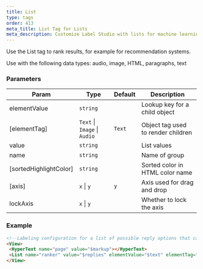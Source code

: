 ```yaml
---
title: List
type: tags
order: 413
meta_title: List Tag for Lists
meta_description: Customize Label Studio with lists for machine learning and data science projects.
---
```


Use the List tag to rank results, for example for recommendation systems.

Use with the following data types: audio, image, HTML, paragraphs, text

### Parameters

| Param | Type | Default | Description |
| --- | --- | --- | --- |
| elementValue | <code>string</code> |  | Lookup key for a child object |
| [elementTag] | <code>Text</code> \| <code>Image</code> \| <code>Audio</code> | <code>Text</code> | Object tag used to render children |
| value | <code>string</code> |  | List values |
| name | <code>string</code> |  | Name of group |
| [sortedHighlightColor] | <code>string</code> |  | Sorted color in HTML color name |
| [axis] | <code>x</code> \| <code>y</code> | <code>y</code> | Axis used for drag and drop |
| lockAxis | <code>x</code> \| <code>y</code> |  | Whether to lock the axis |

### Example
```html
<!--Labeling configuration for a list of possible reply options that can be ranked-->
<View>
 <HyperText name="page" value="$markup"></HyperText>
 <List name="ranker" value="$replies" elementValue="$text" elementTag="Text" ranked="true" sortedHighlightColor="#fcfff5"></List>
</View>
```
